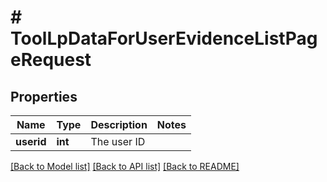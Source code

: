 # # ToolLpDataForUserEvidenceListPageRequest

## Properties

Name | Type | Description | Notes
------------ | ------------- | ------------- | -------------
**userid** | **int** | The user ID |

[[Back to Model list]](../../README.md#models) [[Back to API list]](../../README.md#endpoints) [[Back to README]](../../README.md)
